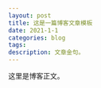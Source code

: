```yaml
---
layout: post
title: 这是一篇博客文章模板
date: 2021-1-1
categories: blog
tags:
description: 文章金句。
---
```


这里是博客正文。












